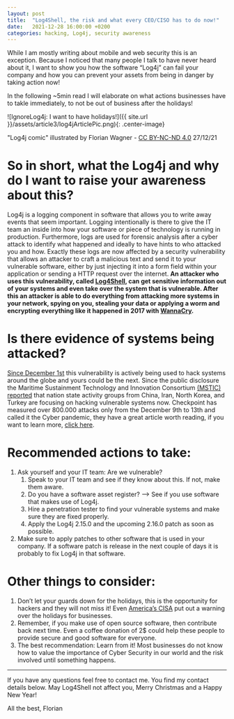 ```yaml
---
layout: post
title:  "Log4Shell, the risk and what every CEO/CISO has to do now!"
date:   2021-12-28 16:00:00 +0200
categories: hacking, Log4j, security awareness
---
```


While I am mostly writing about mobile and web security this is an exception.
Because I noticed that many people I talk to have never heard about it, I want to show you how the software “Log4j” can fail your company and how you can prevent your assets from being in danger by taking action now!

In the following ~5min read I will elaborate on what actions businesses have to takle immediately, to not be out of business after the holidays!

![IgnoreLog4j: I want to have holidays!]({{ site.url }}/assets/article3/log4jArticlePic.png){: .center-image}  

"Log4j comic" illustrated by Florian Wagner - [CC BY-NC-ND 4.0][cc] 27/12/21  

# So in short, what the Log4j and why do I want to raise your awareness about this?

Log4j is a logging component in software that allows you to write away events that seem important. Logging intentionally is there to give the IT team an inside into how your software or piece of technology is running in production.
Furthermore, logs are used for forensic analysis after a cyber attack to identify what happened and ideally to have hints to who attacked you and how.
Exactly these logs are now affected by a security vulnerability that allows an attacker to craft a malicious text and send it to your vulnerable software, either by just injecting it into a form field within your application or sending a HTTP request over the internet.
**An attacker who uses this vulnerability, called [Log4Shell][Log4ShellCVE], can get sensitive information out of your systems and even take over the system that is vulnerable. After this an attacker is able to do everything from attacking more systems in your network, spying on you, stealing your data or applying a worm and encrypting everything like it happened in 2017 with [WannaCry][WannaCry].**

# Is there evidence of systems being attacked?

[Since December 1st][Log4ShellFirstEncounter] this vulnerability is actively being used to hack systems around the globe and yours could be the next.
Since the public disclosure the Maritime Sustainment Technology and Innovation Consortium [(MSTIC) reported][MSTICNationalStateActivityGroups] that nation state activity groups from China, Iran, North Korea, and Turkey are focusing on hacking vulnerable systems now. 
Checkpoint has measured over 800.000 attacks only from the December 9th to 13th and called it the Cyber pandemic, they have a great article worth reading, if you want to learn more, [click here][cyberPandemic].

# Recommended actions to take:

1. Ask yourself and your IT team: Are we vulnerable?
    1. Speak to your IT team and see if they know about this. If not, make them aware.
    2. Do you have a software asset register? —> See if you use software that makes use of Log4j.
    3. Hire a penetration tester to find your vulnerable systems and make sure they are fixed properly.
    4. Apply the Log4j 2.15.0 and the upcoming 2.16.0 patch as soon as possible.
2. Make sure to apply patches to other software that is used in your company. If a software patch is release in the next couple of days it is probably to fix Log4j in that software.

# Other things to consider:  

1. Don’t let your guards down for the holidays, this is the opportunity for hackers and they will not miss it! Even [America’s CISA][holidayHacks] put out a warning over the holidays for businesses. 
2. Remember, if you make use of open source software, then contribute back next time. Even a coffee donation of 2$ could help these people to provide secure and good software for everyone. 
3. The best recommendation: Learn from it! Most businesses do not know how to value the importance of Cyber Security in our world and the risk involved until something happens. 

---

If you have any questions feel free to contact me. You find my contact details below.
May Log4Shell not affect you, Merry Christmas and a Happy New Year!

All the best,
Florian 

[Log4ShellCVE]: https://nvd.nist.gov/vuln/detail/CVE-2021-44228
[WannaCry]: https://www.cisa.gov/uscert/sites/default/files/FactSheets/NCCIC%20ICS_FactSheet_WannaCry_Ransomware_S508C.pdf
[Log4ShellFirstEncounter]: https://twitter.com/eastdakota/status/1469800951351427073?s=21
[MSTICNationalStateActivityGroups]: https://www.microsoft.com/security/blog/2021/12/11/guidance-for-preventing-detecting-and-hunting-for-cve-2021-44228-log4j-2-exploitation
[holidayHacks]: https://www.cisa.gov/uscert/ncas/current-activity/2021/11/22/reminder-critical-infrastructure-stay-vigilant-against-threats
[cc]: https://creativecommons.org/licenses/by-nc-nd/4.0/
[cyberPandemic]: https://blog.checkpoint.com/2021/12/13/the-numbers-behind-a-cyber-pandemic-detailed-dive/

<style>
.center-image
{
    margin: 0 auto;
    display: block;
}
